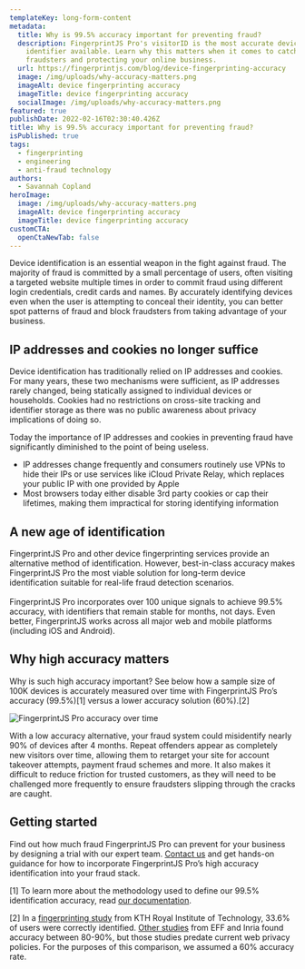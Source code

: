 ```yaml
---
templateKey: long-form-content
metadata:
  title: Why is 99.5% accuracy important for preventing fraud?
  description: FingerprintJS Pro's visitorID is the most accurate device
    identifier available. Learn why this matters when it comes to catching
    fraudsters and protecting your online business.
  url: https://fingerprintjs.com/blog/device-fingerprinting-accuracy
  image: /img/uploads/why-accuracy-matters.png
  imageAlt: device fingerprinting accuracy
  imageTitle: device fingerprinting accuracy
  socialImage: /img/uploads/why-accuracy-matters.png
featured: true
publishDate: 2022-02-16T02:30:40.426Z
title: Why is 99.5% accuracy important for preventing fraud?
isPublished: true
tags:
  - fingerprinting
  - engineering
  - anti-fraud technology
authors:
  - Savannah Copland
heroImage:
  image: /img/uploads/why-accuracy-matters.png
  imageAlt: device fingerprinting accuracy
  imageTitle: device fingerprinting accuracy
customCTA:
  openCtaNewTab: false
---
```

Device identification is an essential weapon in the fight against fraud. The majority of fraud is committed by a small percentage of users, often visiting a targeted website multiple times in order to commit fraud using different login credentials, credit cards and names. By accurately identifying devices even when the user is attempting to conceal their identity, you can better spot patterns of fraud and block fraudsters from taking advantage of your business.  

## IP addresses and cookies no longer suffice

Device identification has traditionally relied on IP addresses and cookies. For many years, these two mechanisms were sufficient, as IP addresses rarely changed, being statically assigned to individual devices or households. Cookies had no restrictions on cross-site tracking and identifier storage as there was no public awareness about privacy implications of doing so.

Today the importance of IP addresses and cookies in preventing fraud have significantly diminished to the point of being useless. 

* IP addresses change frequently and consumers routinely use VPNs to hide their IPs or use services like iCloud Private Relay, which replaces your public IP with one provided by Apple 
* Most browsers today either disable 3rd party cookies or cap their lifetimes, making them impractical for storing identifying information

## A new age of identification

FingerprintJS Pro and other device fingerprinting services provide an alternative method of identification. However, best-in-class accuracy makes FingerprintJS Pro the most viable solution for long-term device identification suitable for real-life fraud detection scenarios.\
\
FingerprintJS Pro incorporates over 100 unique signals to achieve 99.5% accuracy, with identifiers that remain stable for months, not days. Even better, FingerprintJS works across all major web and mobile platforms (including iOS and Android).

## Why high accuracy matters

Why is such high accuracy important? See below how a sample size of 100K devices is accurately measured over time with FingerprintJS Pro’s accuracy (99.5%)\[1] versus a lower accuracy solution (60%).\[2]

![FingerprintJS Pro accuracy over time](/img/uploads/why-accuracy-matters_-graph.png "FingerprintJS Pro accuracy over time")

With a low accuracy alternative, your fraud system could misidentify nearly 90% of devices after 4 months. Repeat offenders appear as completely new visitors over time, allowing them to retarget your site for account takeover attempts, payment fraud schemes and more. It also makes it difficult to reduce friction for trusted customers, as they will need to be challenged more frequently to ensure fraudsters slipping through the cracks are caught.

## Getting started 

Find out how much fraud FingerprintJS Pro can prevent for your business by designing a trial with our expert team. [Contact us](https://fingerprintjs.com/contact-sales/) and get hands-on guidance for how to incorporate FingerprintJS Pro’s high accuracy identification into your fraud stack.

\[1] To learn more about the methodology used to define our 99.5% identification accuracy, read [our documentation](https://dev.fingerprintjs.com/docs/understanding-our-995-accuracy).

\[2] In a [fingerprinting study](https://hal.inria.fr/hal-01718234v2) from KTH Royal Institute of Technology, 33.6% of users were correctly identified. [Other studies](https://www.researchgate.net/publication/332873650_Browser_Fingerprinting_A_survey) from EFF and Inria found accuracy between 80-90%, but those studies predate current web privacy policies. For the purposes of this comparison, we assumed a 60% accuracy rate.